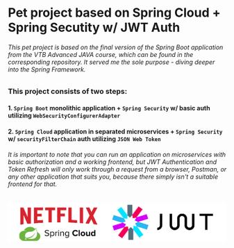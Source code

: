 # Pet project based on Spring Cloud + Spring Secutity w/ JWT Auth

###### This pet project is based on the final version of the Spring Boot application from the VTB Advanced JAVA course, which can be found in the corresponding repository. It served me the sole purpose - diving deeper into the Spring Framework.
### This project consists of two steps:

#### 1. `Spring Boot` monolithic application + `Spring Security` w/ basic auth utilizing `WebSecurityConfigurerAdapter`

#### 2. `Spring Cloud` application in separated microservices + `Spring Security` w/ `securityFilterChain` auth utilizing `JSON Web Token`

###### It is important to note that you can run an application on microservices with basic authorization and a working frontend, but JWT Authentication and Token Refresh will only work through a request from a browser, Postman, or any other application that suits you, because there simply isn't a suitable frontend for that.


![img_1.png](img_1.png)